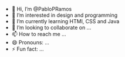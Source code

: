 - 👋 Hi, I’m @PabloPRamos
- 👀 I’m interested in design and programming
- 🌱 I’m currently learning HTMl, CSS and Java
- 💞️ I’m looking to collaborate on ...
- 📫 How to reach me ...
- 😄 Pronouns: ...
- ⚡ Fun fact: ...

<!---
PabloPRamos/PabloPRamos is a ✨ special ✨ repository because its `README.md` (this file) appears on your GitHub profile.
You can click the Preview link to take a look at your changes.
--->
